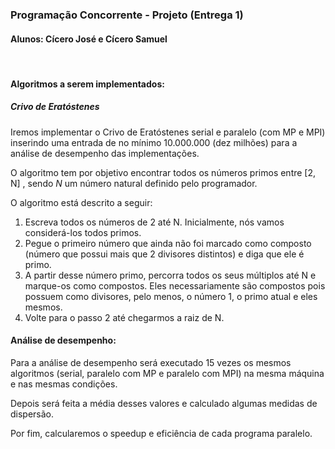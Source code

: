 ### Programação Concorrente - Projeto (Entrega 1)
#### Alunos: Cícero José e Cícero Samuel
<br>

#### Algoritmos a serem implementados:

##### Crivo de Eratóstenes

Iremos implementar o Crivo de Eratóstenes serial e paralelo (com MP e MPI) inserindo uma entrada de no mínimo 10.000.000 (dez milhões) para a análise de desempenho das implementações.

O algoritmo tem por objetivo encontrar todos os números primos entre [2, N] , sendo $N$ um número natural definido pelo programador.

O algoritmo está descrito a seguir:

1. Escreva todos os números de 2 até N. Inicialmente, nós vamos considerá-los todos primos. 
1. Pegue o primeiro número que ainda não foi marcado como composto (número que possui mais que 2 divisores distintos) e diga que ele é primo.
1. A partir desse número primo, percorra todos os seus múltiplos até N e marque-os como compostos. Eles necessariamente são compostos pois possuem como divisores, pelo menos, o número 1, o primo atual e eles mesmos.
2. Volte para o passo 2 até chegarmos a raiz de N.

#### Análise de desempenho:

Para a análise de desempenho será executado 15 vezes os mesmos algoritmos (serial, paralelo com MP e paralelo com MPI) na mesma máquina e nas mesmas condições.

Depois será feita a média desses valores e calculado algumas medidas de dispersão. 

Por fim, calcularemos o speedup e eficiência de cada programa paralelo.
